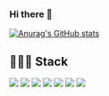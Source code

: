 ### Hi there 👋

<!--
**klioop/klioop** is a ✨ _special_ ✨ repository because its `README.md` (this file) appears on your GitHub profile.

Here are some ideas to get you started:

- 🔭 I’m currently working on ...
- 🌱 I’m currently learning ...
- 👯 I’m looking to collaborate on ...
- 🤔 I’m looking for help with ...
- 💬 Ask me about ...
- 📫 How to reach me: ...
- 😄 Pronouns: ...
- ⚡ Fun fact: ...
-->


[![Anurag's GitHub stats](https://github-readme-stats.vercel.app/api?username=klioop&show_icons=true&theme=onedark)](https://github.com/anuraghazra/github-readme-stats)


## 🧑🏻‍💻 Stack

<img src="https://img.shields.io/badge/Swift-FA7343?style=flat-square&logo=Swift&logoColor=white"/> <img src="https://img.shields.io/badge/iOS-000000?style=flat-square&logo=iOS&logoColor=white"/> <img src="https://img.shields.io/badge/JavaScipt-F7DF1E?style=flat-square&logo=JavaScript&logoColor=white"/> <img src="https://img.shields.io/badge/Node.js-339933?style=flat-square&logo=Node.js&logoColor=white"/> <img src="https://img.shields.io/badge/Python-3766AB?style=flat-square&logo=Python&logoColor=white"/> <img src="https://img.shields.io/badge/Git-F05032?style=flat-square&logo=Git&logoColor=white"/> <img src="https://img.shields.io/badge/AWS-232F32?style=flat-square&logo=Amazon&logoColor=white"/> 

